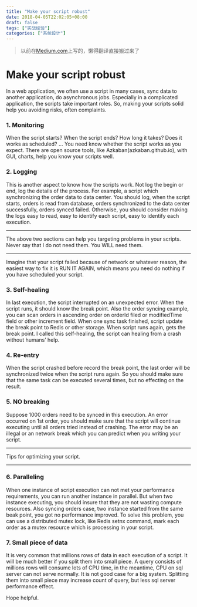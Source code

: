 ```yaml
---
title: "Make your script robust"
date: 2018-04-05T22:02:05+08:00
draft: false
tags: ["实战经验"]
categories: ["系统设计"]
---
```


>以前在[Medium.com](https://medium.com/@teddyhoo/make-your-script-solid-3a1bd70359f2)上写的，懒得翻译直接搬过来了

# Make your script robust

In a web application, we often use a script in many cases, sync data to another application, do asynchronous jobs. Especially in a complicated application, the scripts take important roles. So, making your scripts solid help you avoiding risks, often complaints.

### 1. Monitoring
When the script starts? When the script ends? How long it takes? Does it works as scheduled? … You need know whether the script works as you expect. There are open source tools, like Azkaban(azkaban.github.io), with GUI, charts, help you know your scripts well.

### 2. Logging
This is another aspect to know how the scripts work. Not log the begin or end, log the details of the process. For example, a script which synchronizing the order data to data center. You should log, when the script starts, orders is read from database, orders synchronized to the data center successfully, orders synced failed. Otherwise, you should consider making the logs easy to read, easy to identify each script, easy to identify each execution.

---
The above two sections can help you targeting problems in your scripts. Never say that I do not need them. You WILL need them.

---

Imagine that your script failed because of network or whatever reason, the easiest way to fix it is RUN IT AGAIN, which means you need do nothing if you have scheduled your script.

### 3. Self-healing
In last execution, the script interrupted on an unexpected error. When the script runs, it should know the break point. Also the order syncing example, you can scan orders in ascending order on orderId filed or modifiedTime field or other increment field. When one sync task finished, script update the break point to Redis or other storage. When script runs again, gets the break point. I called this self-healing, the script can healing from a crash without humans’ help.

### 4. Re-entry
When the script crashed before record the break point, the last order will be synchronized twice when the script runs again. So you should make sure that the same task can be executed several times, but no effecting on the result.

### 5. NO breaking
Suppose 1000 orders need to be synced in this execution. An error occurred on 1st order, you should make sure that the script will continue executing until all orders tried instead of crashing. The error may be an illegal or an network break which you can predict when you writing your script.


---

Tips for optimizing your script.

---

### 6. Paralleling
When one instance of script execution can not met your performance requirements, you can run another instance in parallel. But when two instance executing, you should insure that they are not wasting compute resources. Also syncing orders case, two instance started from the same beak point, you got no performance improved. To solve this problem, you can use a distributed mutex lock, like Redis setnx command, mark each order as a mutex resource which is processing in your script.

### 7. Small piece of data
It is very common that millions rows of data in each execution of a script. It will be much better if you split them into small piece. A query consists of millions rows will consume lots of CPU time, in the meantime, CPU on sql server can not serve normally. It is not good case for a big system. Splitting them into small piece may increase count of query, but less sql server performance effect.

Hope helpful.
